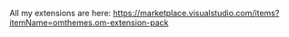 All my extensions are here: https://marketplace.visualstudio.com/items?itemName=omthemes.om-extension-pack